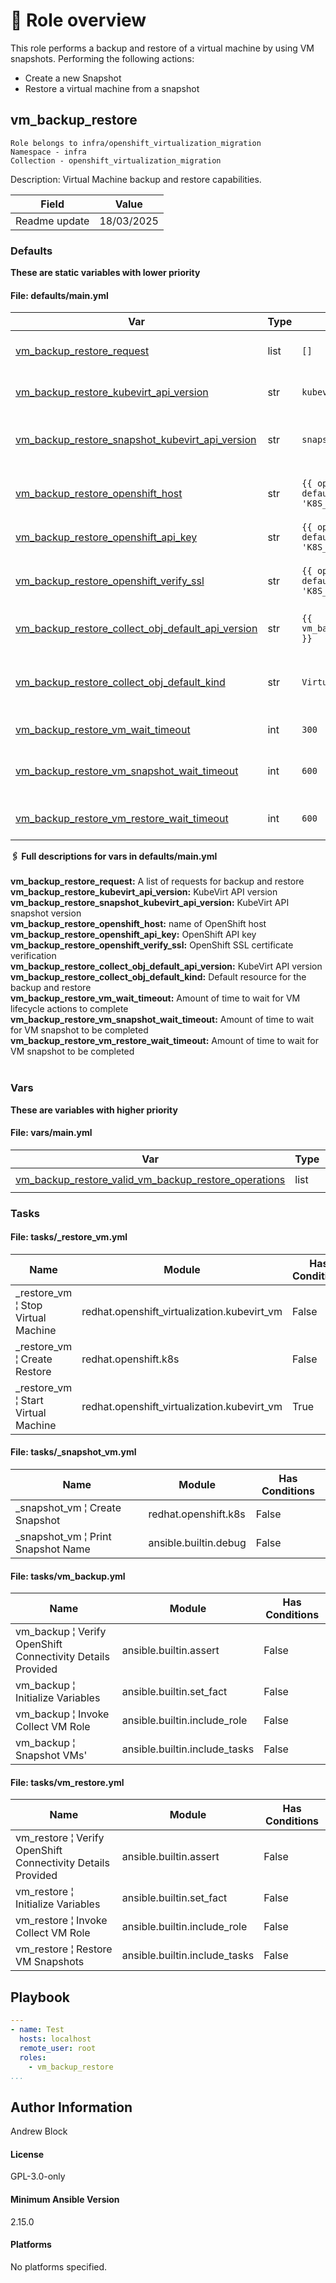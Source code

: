<!-- STATIC CONTENT START
Use this section for adding additional content to the README
This will not be overwritten by Docsible -->
# 📃 Role overview

This role performs a backup and restore of a virtual machine by using VM snapshots. Performing the following actions:
- Create a new Snapshot
- Restore a virtual machine from a snapshot

<!-- STATIC CONTENT END -->
<!-- Everything below will be overwritten by Docsible -->
<!-- DOCSIBLE START -->
## vm_backup_restore

```
Role belongs to infra/openshift_virtualization_migration
Namespace - infra
Collection - openshift_virtualization_migration
```

Description: Virtual Machine backup and restore capabilities.

| Field                | Value           |
|--------------------- |-----------------|
| Readme update        | 18/03/2025 |






### Defaults

**These are static variables with lower priority**

#### File: defaults/main.yml

| Var          | Type         | Value       |Choices    |Required    | Title       |
|--------------|--------------|-------------|-------------|-------------|-------------|
| [vm_backup_restore_request](defaults/main.yml#L7)   | list   | `[]` |  n/a  |   True  |  Backup and restore list |
| [vm_backup_restore_kubevirt_api_version](defaults/main.yml#L18)   | str   | `kubevirt.io/v1` |  n/a  |   True  |  KubeVirt API version |
| [vm_backup_restore_snapshot_kubevirt_api_version](defaults/main.yml#L23)   | str   | `snapshot.kubevirt.io/v1alpha1` |  n/a  |   True  |  KubeVirt API snapshot version |
| [vm_backup_restore_openshift_host](defaults/main.yml#L28)   | str   | `{{ openshift_host ¦ default(lookup('ansible.builtin.env', 'K8S_AUTH_HOST')) }}` |  n/a  |   True  |  Location of the OpenShift host |
| [vm_backup_restore_openshift_api_key](defaults/main.yml#L33)   | str   | `{{ openshift_api_key ¦ default(lookup('ansible.builtin.env', 'K8S_AUTH_API_KEY')) }}` |  n/a  |   True  |  OpenShift API key |
| [vm_backup_restore_openshift_verify_ssl](defaults/main.yml#L40)   | str   | `{{ openshift_verify_ssl ¦ default(lookup('ansible.builtin.env', 'K8S_AUTH_VERIFY_SSL')) ¦ bool }}` |  n/a  |   True  |  OpenShift SSL certificate verification |
| [vm_backup_restore_collect_obj_default_api_version](defaults/main.yml#L46)   | str   | `{{ vm_backup_restore_kubevirt_api_version }}` |  n/a  |   True  |  KubeVirt API version |
| [vm_backup_restore_collect_obj_default_kind](defaults/main.yml#L51)   | str   | `VirtualMachine` |  n/a  |   True  |  Backup and restore default kind |
| [vm_backup_restore_vm_wait_timeout](defaults/main.yml#L56)   | int   | `300` |  n/a  |   True  |  VM wait timeout |
| [vm_backup_restore_vm_snapshot_wait_timeout](defaults/main.yml#L61)   | int   | `600` |  n/a  |   True  |  VM snapshot wait timeout |
| [vm_backup_restore_vm_restore_wait_timeout](defaults/main.yml#L66)   | int   | `600` |  n/a  |   True  |  VM restore wait timeout |
<summary><b>🖇️ Full descriptions for vars in defaults/main.yml</b></summary>
<br>
<b>vm_backup_restore_request:</b> A list of requests for backup and restore
<br>
<b>vm_backup_restore_kubevirt_api_version:</b> KubeVirt API version
<br>
<b>vm_backup_restore_snapshot_kubevirt_api_version:</b> KubeVirt API snapshot version
<br>
<b>vm_backup_restore_openshift_host:</b> name of OpenShift host
<br>
<b>vm_backup_restore_openshift_api_key:</b> OpenShift API key
<br>
<b>vm_backup_restore_openshift_verify_ssl:</b> OpenShift SSL certificate verification
<br>
<b>vm_backup_restore_collect_obj_default_api_version:</b> KubeVirt API version
<br>
<b>vm_backup_restore_collect_obj_default_kind:</b> Default resource for the backup and restore
<br>
<b>vm_backup_restore_vm_wait_timeout:</b> Amount of time to wait for VM lifecycle actions to complete
<br>
<b>vm_backup_restore_vm_snapshot_wait_timeout:</b> Amount of time to wait for VM snapshot to be completed
<br>
<b>vm_backup_restore_vm_restore_wait_timeout:</b> Amount of time to wait for VM snapshot to be completed
<br>
<br>


### Vars

**These are variables with higher priority**
#### File: vars/main.yml


| Var          | Type         | Value       |
|--------------|--------------|-------------|
| [vm_backup_restore_valid_vm_backup_restore_operations](vars/main.yml#L4)   | list   | `['snapshot', 'snapshot_restore']` |    


### Tasks


#### File: tasks/_restore_vm.yml

| Name | Module | Has Conditions |
| ---- | ------ | --------- |
| _restore_vm ¦ Stop Virtual Machine | redhat.openshift_virtualization.kubevirt_vm | False |
| _restore_vm ¦ Create Restore | redhat.openshift.k8s | False |
| _restore_vm ¦ Start Virtual Machine | redhat.openshift_virtualization.kubevirt_vm | True |

#### File: tasks/_snapshot_vm.yml

| Name | Module | Has Conditions |
| ---- | ------ | --------- |
| _snapshot_vm ¦ Create Snapshot | redhat.openshift.k8s | False |
| _snapshot_vm ¦ Print Snapshot Name | ansible.builtin.debug | False |

#### File: tasks/vm_backup.yml

| Name | Module | Has Conditions |
| ---- | ------ | --------- |
| vm_backup ¦ Verify OpenShift Connectivity Details Provided | ansible.builtin.assert | False |
| vm_backup ¦ Initialize Variables | ansible.builtin.set_fact | False |
| vm_backup ¦ Invoke Collect VM Role | ansible.builtin.include_role | False |
| vm_backup ¦ Snapshot VMs' | ansible.builtin.include_tasks | False |

#### File: tasks/vm_restore.yml

| Name | Module | Has Conditions |
| ---- | ------ | --------- |
| vm_restore ¦ Verify OpenShift Connectivity Details Provided | ansible.builtin.assert | False |
| vm_restore ¦ Initialize Variables | ansible.builtin.set_fact | False |
| vm_restore ¦ Invoke Collect VM Role | ansible.builtin.include_role | False |
| vm_restore ¦ Restore VM Snapshots | ansible.builtin.include_tasks | False |




## Playbook

```yml
---
- name: Test
  hosts: localhost
  remote_user: root
  roles:
    - vm_backup_restore
...

```


## Author Information
Andrew Block

#### License

GPL-3.0-only

#### Minimum Ansible Version

2.15.0

#### Platforms

No platforms specified.
<!-- DOCSIBLE END -->